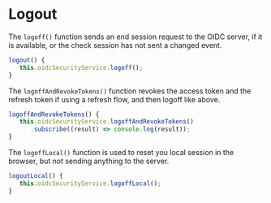 # Logout

The `logoff()` function sends an end session request to the OIDC server, if it is available, or the check session has not sent a changed event.

```typescript
logout() {
   this.oidcSecurityService.logoff();
}

```

The `logoffAndRevokeTokens()` function revokes the access token and the refresh token if using a refresh flow, and then logoff like above.

```typescript
logoffAndRevokeTokens() {
   this.oidcSecurityService.logoffAndRevokeTokens()
      .subscribe((result) => console.log(result));
}
```

The `logoffLocal()` function is used to reset you local session in the browser, but not sending anything to the server.

```typescript
logoutLocal() {
   this.oidcSecurityService.logoffLocal();
}
```
